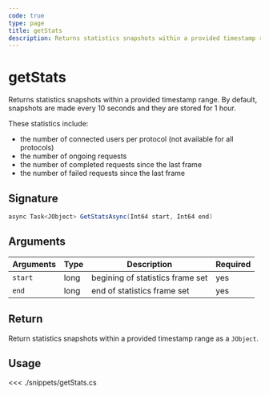 ```yaml
---
code: true
type: page
title: getStats
description: Returns statistics snapshots within a provided timestamp range.
---
```


# getStats

Returns statistics snapshots within a provided timestamp range.
By default, snapshots are made every 10 seconds and they are stored for 1 hour.

These statistics include:

- the number of connected users per protocol (not available for all protocols)
- the number of ongoing requests
- the number of completed requests since the last frame
- the number of failed requests since the last frame

## Signature

```csharp
async Task<JObject> GetStatsAsync(Int64 start, Int64 end)
```

## Arguments

| Arguments | Type | Description                      | Required |
| --------- | ---- | -------------------------------- | -------- |
| `start`   | long | begining of statistics frame set | yes      |
| `end`     | long | end of statistics frame set      | yes      |

## Return

Return statistics snapshots within a provided timestamp range as a `JObject`.

## Usage

<<< ./snippets/getStats.cs
